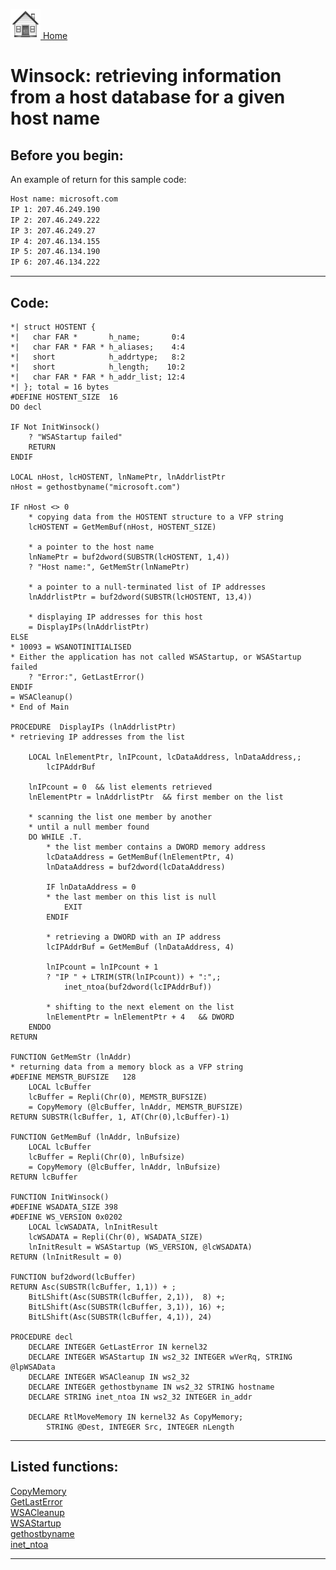 [<img src="../images/home.png"> Home ](https://github.com/VFPX/Win32API)  

# Winsock: retrieving information from a host database for a given host name

## Before you begin:
An example of return for this sample code:  
```txt
Host name: microsoft.com  
IP 1: 207.46.249.190  
IP 2: 207.46.249.222  
IP 3: 207.46.249.27  
IP 4: 207.46.134.155  
IP 5: 207.46.134.190  
IP 6: 207.46.134.222
```

  
***  


## Code:
```foxpro  
*| struct HOSTENT {
*|   char FAR *       h_name;       0:4
*|   char FAR * FAR * h_aliases;    4:4
*|   short            h_addrtype;   8:2
*|   short            h_length;    10:2
*|   char FAR * FAR * h_addr_list; 12:4
*| }; total = 16 bytes
#DEFINE HOSTENT_SIZE  16
DO decl

IF Not InitWinsock()
	? "WSAStartup failed"
	RETURN
ENDIF

LOCAL nHost, lcHOSTENT, lnNamePtr, lnAddrlistPtr
nHost = gethostbyname("microsoft.com")

IF nHost <> 0
	* copying data from the HOSTENT structure to a VFP string
	lcHOSTENT = GetMemBuf(nHost, HOSTENT_SIZE)

	* a pointer to the host name
	lnNamePtr = buf2dword(SUBSTR(lcHOSTENT, 1,4))
	? "Host name:", GetMemStr(lnNamePtr)
	
	* a pointer to a null-terminated list of IP addresses
	lnAddrlistPtr = buf2dword(SUBSTR(lcHOSTENT, 13,4))

	* displaying IP addresses for this host
	= DisplayIPs(lnAddrlistPtr)
ELSE
* 10093 = WSANOTINITIALISED
* Either the application has not called WSAStartup, or WSAStartup failed
	? "Error:", GetLastError()
ENDIF
= WSACleanup()
* End of Main

PROCEDURE  DisplayIPs (lnAddrlistPtr)
* retrieving IP addresses from the list

	LOCAL lnElementPtr, lnIPcount, lcDataAddress, lnDataAddress,;
		lcIPAddrBuf

	lnIPcount = 0  && list elements retrieved
	lnElementPtr = lnAddrlistPtr  && first member on the list

	* scanning the list one member by another
	* until a null member found
	DO WHILE .T.
		* the list member contains a DWORD memory address
		lcDataAddress = GetMemBuf(lnElementPtr, 4)
		lnDataAddress = buf2dword(lcDataAddress)
		
		IF lnDataAddress = 0
		* the last member on this list is null
			EXIT
		ENDIF
	
		* retrieving a DWORD with an IP address
		lcIPAddrBuf = GetMemBuf (lnDataAddress, 4)
	
		lnIPcount = lnIPcount + 1
		? "IP " + LTRIM(STR(lnIPcount)) + ":",;
			inet_ntoa(buf2dword(lcIPAddrBuf))

		* shifting to the next element on the list
		lnElementPtr = lnElementPtr + 4   && DWORD
	ENDDO
RETURN

FUNCTION GetMemStr (lnAddr)
* returning data from a memory block as a VFP string
#DEFINE MEMSTR_BUFSIZE   128
	LOCAL lcBuffer
	lcBuffer = Repli(Chr(0), MEMSTR_BUFSIZE)
	= CopyMemory (@lcBuffer, lnAddr, MEMSTR_BUFSIZE)
RETURN SUBSTR(lcBuffer, 1, AT(Chr(0),lcBuffer)-1)

FUNCTION GetMemBuf (lnAddr, lnBufsize)
	LOCAL lcBuffer
	lcBuffer = Repli(Chr(0), lnBufsize)
	= CopyMemory (@lcBuffer, lnAddr, lnBufsize)
RETURN lcBuffer

FUNCTION InitWinsock()
#DEFINE WSADATA_SIZE 398
#DEFINE WS_VERSION 0x0202
	LOCAL lcWSADATA, lnInitResult
	lcWSADATA = Repli(Chr(0), WSADATA_SIZE)
	lnInitResult = WSAStartup (WS_VERSION, @lcWSADATA)
RETURN (lnInitResult = 0)

FUNCTION buf2dword(lcBuffer)
RETURN Asc(SUBSTR(lcBuffer, 1,1)) + ;
	BitLShift(Asc(SUBSTR(lcBuffer, 2,1)),  8) +;
	BitLShift(Asc(SUBSTR(lcBuffer, 3,1)), 16) +;
	BitLShift(Asc(SUBSTR(lcBuffer, 4,1)), 24)

PROCEDURE decl
	DECLARE INTEGER GetLastError IN kernel32
	DECLARE INTEGER WSAStartup IN ws2_32 INTEGER wVerRq, STRING @lpWSAData
	DECLARE INTEGER WSACleanup IN ws2_32
	DECLARE INTEGER gethostbyname IN ws2_32 STRING hostname
	DECLARE STRING inet_ntoa IN ws2_32 INTEGER in_addr

	DECLARE RtlMoveMemory IN kernel32 As CopyMemory;
		STRING @Dest, INTEGER Src, INTEGER nLength  
```  
***  


## Listed functions:
[CopyMemory](../libraries/kernel32/CopyMemory.md)  
[GetLastError](../libraries/kernel32/GetLastError.md)  
[WSACleanup](../libraries/ws2_32/WSACleanup.md)  
[WSAStartup](../libraries/ws2_32/WSAStartup.md)  
[gethostbyname](../libraries/ws2_32/gethostbyname.md)  
[inet_ntoa](../libraries/ws2_32/inet_ntoa.md)  


***  

